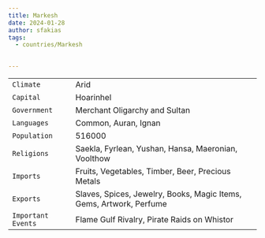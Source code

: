 ```yaml
---
title: Markesh
date: 2024-01-28
author: sfakias
tags:
  - countries/Markesh
  

---
```

| | |
| --- | --- |
| `Climate` | Arid |
| `Capital` | Hoarinhel |
| `Government` | Merchant Oligarchy and Sultan |
| `Languages` | Common, Auran, Ignan |
| `Population` | 516000 |
| `Religions` | Saekla, Fyrlean, Yushan, Hansa, Maeronian, Voolthow |
| `Imports` | Fruits, Vegetables, Timber, Beer, Precious Metals |
| `Exports` | Slaves, Spices, Jewelry, Books, Magic Items, Gems, Artwork, Perfume |
| `Important Events` | Flame Gulf Rivalry, Pirate Raids on Whistor |
